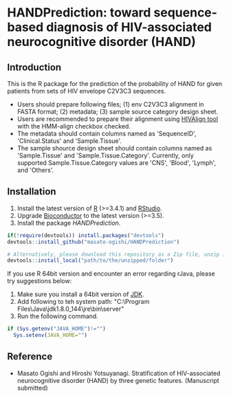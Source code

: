 # HANDPrediction: toward sequence-based diagnosis of HIV-associated neurocognitive disorder (HAND)

Introduction
---------------------------
This is the R package for the prediction of the probability of HAND for given patients from sets of HIV envelope C2V3C3 sequences.
- Users should prepare following files; (1) env C2V3C3 alignment in FASTA format; (2) metadata; (3) sample source category design sheet.
- Users are recommended to prepare their alignment using [HIVAlign tool](https://www.hiv.lanl.gov/content/sequence/VIRALIGN/viralign.html) with the HMM-align checkbox checked.
- The metadata should contain columns named as 'SequenceID', 'Clinical.Status' and 'Sample.Tissue'.
- The sample shource design sheet should contain columns named as 'Sample.Tissue' and 'Sample.Tissue.Category'. Currently, only supported Sample.Tissue.Category values are 'CNS', 'Blood', 'Lymph', and 'Others'.

Installation
---------------------------
1. Install the latest version of [R](https://cran.r-project.org/bin/windows/base/) (>=3.4.1) and [RStudio](https://www.rstudio.com/products/rstudio/download2/).
2. Upgrade [Bioconductor](https://www.bioconductor.org/install/) to the latest version (>=3.5).
3. Install the package <i>HANDPrediction</i>.  
``` r
if(!require(devtools)) install.packages("devtools")
devtools::install_github("masato-ogishi/HANDPrediction")

# Alternatively, please download this repository as a Zip file, unzip it to the directory you want, and run the following command.
devtools::install_local("path/to/the/unzipped/folder")
```

If you use R 64bit version and encounter an error regarding rJava, please try suggestions below:
1. Make sure you install a 64bit version of [JDK](http://www.oracle.com/technetwork/java/javase/downloads/jdk8-downloads-2133151.html).
2. Add following to teh system path: "C:\Program Files\Java\jdk1.8.0_144\jre\bin\server"
3. Run the following command.
``` r
if (Sys.getenv("JAVA_HOME")!="")
  Sys.setenv(JAVA_HOME="")
```

Reference
---------------------------
- Masato Ogishi and Hiroshi Yotsuyanagi. Stratification of HIV-associated neurocognitive disorder (HAND) by three genetic features. (Manuscript submitted)
